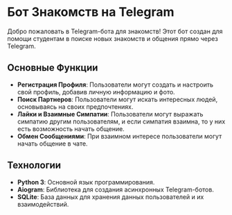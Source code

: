 # Бот Знакомств на Telegram

Добро пожаловать в Telegram-бота для знакомств! Этот бот создан для помощи студентам в поиске новых знакомств и общения прямо через Telegram.

## Основные Функции

- **Регистрация Профиля**: Пользователи могут создать и настроить свой профиль, добавив личную информацию и фото.
- **Поиск Партнеров**: Пользователи могут искать интересных людей, основываясь на своих предпочтениях.
- **Лайки и Взаимные Симпатии**: Пользователи могут выражать симпатию другим пользователям, и если симпатия взаимна, то у них есть возможность начать общение.
- **Обмен Сообщениями**: При взаимном интересе пользователи могут начать общение в чате.

## Технологии

- **Python 3**: Основной язык программирования.
- **Aiogram**: Библиотека для создания асинхронных Telegram-ботов.
- **SQLite**: База данных для хранения данных пользователей и их взаимодействий.